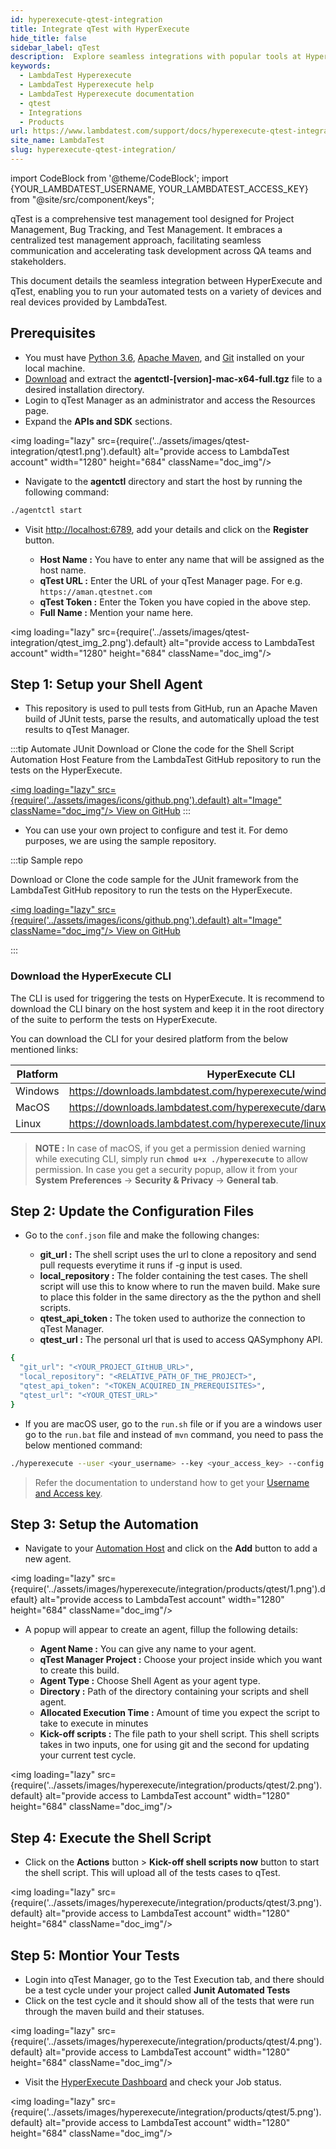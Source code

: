 ```yaml
---
id: hyperexecute-qtest-integration
title: Integrate qTest with HyperExecute
hide_title: false
sidebar_label: qTest
description:  Explore seamless integrations with popular tools at HyperExecute. Enhance your testing workflow for faster, efficient cross-browser testing.
keywords:
  - LambdaTest Hyperexecute
  - LambdaTest Hyperexecute help
  - LambdaTest Hyperexecute documentation
  - qtest
  - Integrations
  - Products
url: https://www.lambdatest.com/support/docs/hyperexecute-qtest-integration/
site_name: LambdaTest
slug: hyperexecute-qtest-integration/
---
```


import CodeBlock from '@theme/CodeBlock';
import {YOUR_LAMBDATEST_USERNAME, YOUR_LAMBDATEST_ACCESS_KEY} from "@site/src/component/keys";

<script type="application/ld+json"
      dangerouslySetInnerHTML={{ __html: JSON.stringify({
       "@context": "https://schema.org",
        "@type": "BreadcrumbList",
        "itemListElement": [{
          "@type": "ListItem",
          "position": 1,
          "name": "Home",
          "item": "https://www.lambdatest.com"
        },{
          "@type": "ListItem",
          "position": 2,
          "name": "Support",
          "item": "https://www.lambdatest.com/support/docs/"
        },{
          "@type": "ListItem",
          "position": 3,
          "name": "Integration with Products",
          "item": "https://www.lambdatest.com/support/docs/hyperexecute-qtest-integration/"
        }]
      })
    }}
></script>

qTest is a comprehensive test management tool designed for Project Management, Bug Tracking, and Test Management. It embraces a centralized test management approach, facilitating seamless communication and accelerating task development across QA teams and stakeholders.

This document details the seamless integration between HyperExecute and qTest, enabling you to run your automated tests on a variety of devices and real devices provided by LambdaTest.

## Prerequisites

- You must have [Python 3.6](https://www.python.org/downloads/), [Apache Maven](https://maven.apache.org), and [Git](https://git-scm.com/download/) installed on your local machine.
- [Download](https://support-hub.tricentis.com/open?sys_kb_id=194a54eedb4f5c181ea7bb13f3961950&id=kb_article_view&number=KB0015571) and extract the **agentctl-[version]-mac-x64-full.tgz** file to a desired installation directory.
- Login to qTest Manager as an administrator and access the Resources page.
- Expand the **APIs and SDK** sections.
   
<img loading="lazy" src={require('../assets/images/qtest-integration/qtest1.png').default} alt="provide access to LambdaTest account" width="1280" height="684" className="doc_img"/>

- Navigate to the **agentctl** directory and start the host by running the following command:

```bash
./agentctl start
```

- Visit [http://localhost:6789](http://localhost:6789), add your details and click on the **Register** button.

    - **Host Name :** You have to enter any name that will be assigned as the host name.
    - **qTest URL :** Enter the URL of your qTest Manager page. For e.g. `https://aman.qtestnet.com`
    - **qTest Token :** Enter the Token you have copied in the above step.
    - **Full Name :** Mention your name here.

<img loading="lazy" src={require('../assets/images/qtest-integration/qtest_img_2.png').default} alt="provide access to LambdaTest account" width="1280" height="684" className="doc_img"/>

## Step 1: Setup your Shell Agent

- This repository is used to pull tests from GitHub, run an Apache Maven build of JUnit tests, parse the results, and automatically upload the test results to qTest Manager.

:::tip Automate JUnit
Download or Clone the code for the Shell Script Automation Host Feature from the LambdaTest GitHub repository to run the tests on the HyperExecute.

<a href="https://github.com/LambdaTest/hyperexecute-xcui-sample" className="github__anchor"><img loading="lazy" src={require('../assets/images/icons/github.png').default} alt="Image" className="doc_img"/> View on GitHub</a>
:::

- You can use your own project to configure and test it. For demo purposes, we are using the sample repository.

:::tip Sample repo

Download or Clone the code sample for the JUnit framework from the LambdaTest GitHub repository to run the tests on the HyperExecute.

<a href="https://github.com/LambdaTest/junit-selenium-hyperexecute-sample" className="github__anchor"><img loading="lazy" src={require('../assets/images/icons/github.png').default} alt="Image" className="doc_img"/> View on GitHub</a>

:::

### Download the HyperExecute CLI

The CLI is used for triggering the tests on HyperExecute. It is recommend to download the CLI binary on the host system and keep it in the root directory of the suite to perform the tests on HyperExecute.

You can download the CLI for your desired platform from the below mentioned links:

| Platform | HyperExecute CLI |
| ---------| ---------------- |
| Windows | https://downloads.lambdatest.com/hyperexecute/windows/hyperexecute.exe |
| MacOS | https://downloads.lambdatest.com/hyperexecute/darwin/hyperexecute |
| Linux | https://downloads.lambdatest.com/hyperexecute/linux/hyperexecute |

> **NOTE :** In case of macOS, if you get a permission denied warning while executing CLI, simply run **`chmod u+x ./hyperexecute`** to allow permission. In case you get a security popup, allow it from your **System Preferences** → **Security & Privacy** → **General tab**.

## Step 2: Update the Configuration Files

- Go to the `conf.json` file and make the following changes:

    - **git_url :** The shell script uses the url to clone a repository and send pull requests everytime it runs if -g input is used.
    - **local_repository :** The folder containing the test cases. The shell script will use this to know where to run the maven build. Make sure to place this folder in the same directory as the the python and shell scripts.
    - **qtest_api_token :** The token used to authorize the connection to qTest Manager.
    - **qtest_url :** The personal url that is used to access QASymphony API.

```bash
{
  "git_url": "<YOUR_PROJECT_GItHUB_URL>",
  "local_repository": "<RELATIVE_PATH_OF_THE_PROJECT>",
  "qtest_api_token": "<TOKEN_ACQUIRED_IN_PREREQUISITES>",
  "qtest_url": "<YOUR_QTEST_URL>"
}
```

- If you are macOS user, go to the `run.sh` file or if you are a windows user go to the `run.bat` file and instead of `mvn` command, you need to pass the below mentioned command:

```bash
./hyperexecute --user <your_username> --key <your_access_key> --config <path_of_yaml_file> --download-artifacts
```

> Refer the documentation to understand how to get your [Username and Access key](https://www.lambdatest.com/support/docs/hyperexecute-how-to-get-my-username-and-access-key/).

## Step 3: Setup the Automation

- Navigate to your [Automation Host](http://localhost:6789/home) and click on the **Add** button to add a new agent.

<img loading="lazy" src={require('../assets/images/hyperexecute/integration/products/qtest/1.png').default} alt="provide access to LambdaTest account" width="1280" height="684" className="doc_img"/>

- A popup will appear to create an agent, fillup the following details:

    - **Agent Name :** You can give any name to your agent.
    - **qTest Manager Project :** Choose your project inside which you want to create this build.
    - **Agent Type :** Choose Shell Agent as your agent type.
    - **Directory :** Path of the directory containing your scripts and shell agent.
    - **Allocated Execution Time :** Amount of time you expect the script to take to execute in minutes
    - **Kick-off scripts :** The file path to your shell script. This shell scripts takes in two inputs, one for using git and the second for updating your current test cycle.

<img loading="lazy" src={require('../assets/images/hyperexecute/integration/products/qtest/2.png').default} alt="provide access to LambdaTest account" width="1280" height="684" className="doc_img"/>

## Step 4: Execute the Shell Script

- Click on the **Actions** button > **Kick-off shell scripts now** button to start the shell script. This will upload all of the tests cases to qTest.

<img loading="lazy" src={require('../assets/images/hyperexecute/integration/products/qtest/3.png').default} alt="provide access to LambdaTest account" width="1280" height="684" className="doc_img"/>

## Step 5: Montior Your Tests

- Login into qTest Manager, go to the Test Execution tab, and there should be a test cycle under your project called **Junit Automated Tests**
- Click on the test cycle and it should show all of the tests that were run through the maven build and their statuses.

<img loading="lazy" src={require('../assets/images/hyperexecute/integration/products/qtest/4.png').default} alt="provide access to LambdaTest account" width="1280" height="684" className="doc_img"/>

- Visit the [HyperExecute Dashboard](https://hyperexecute.lambdatest.com/hyperexecute) and check your Job status. 

<img loading="lazy" src={require('../assets/images/hyperexecute/integration/products/qtest/5.png').default} alt="provide access to LambdaTest account" width="1280" height="684" className="doc_img"/>